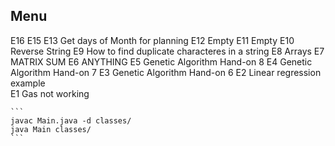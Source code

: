 ## Menu ##   

E16
E15
E13 Get days of Month for planning
E12 Empty
E11 Empty
E10 Reverse String 
E9 How to find duplicate characteres in a string
E8 Arrays
E7 MATRIX SUM
E6 ANYTHING
E5 Genetic Algorithm Hand-on 8 
E4 Genetic Algorithm Hand-on 7 
E3 Genetic Algorithm Hand-on 6 
E2 Linear regression example   
E1 Gas not working   

    ```
    javac Main.java -d classes/
    java Main classes/
    ```
